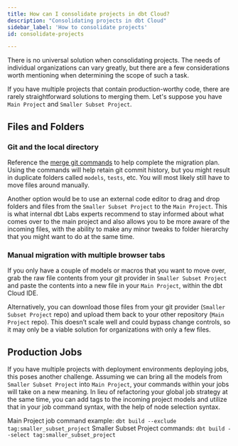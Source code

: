 ```yaml
---
title: How can I consolidate projects in dbt Cloud?
description: "Consolidating projects in dbt Cloud"
sidebar_label: 'How to consolidate projects'
id: consolidate-projects

---
```


There is no universal solution when consolidating projects. The needs of individual organizations can vary greatly, but there are a few considerations worth mentioning when determining the scope of such a task.  

If you have multiple projects that contain production-worthy code, there are rarely straightforward solutions to merging them. Let's suppose you have `Main Project` and `Smaller Subset Project`.

## Files and Folders

### Git and the local directory

Reference the [merge git commands](https://gist.github.com/msrose/2feacb303035d11d2d05) to help complete the migration plan. Using the commands will help retain git commit history, but you might result in duplicate folders called `models`, `tests`, etc. You will most likely still have to move files around manually.

Another option would be to use an external code editor to drag and drop folders and files from the `Smaller Subset Project` to the `Main Project`. This is what internal dbt Labs experts recommend to stay informed about what comes over to the main project and also allows you to be more aware of the incoming files, with the ability to make any minor tweaks to folder hierarchy that you might want to do at the same time.

### Manual migration with multiple browser tabs

If you only have a couple of models or macros that you want to move over, grab the raw file contents from your git provider in `Smaller Subset Project` and paste the contents into a new file in your `Main Project`, within the dbt Cloud IDE.

Alternatively, you can download those files from your git provider (`Smaller Subset Project` repo) and upload them back to your other repository (`Main Project` repo). This doesn’t scale well and could bypass change controls, so it may only be a viable solution for organizations with only a few files.

## Production Jobs
If you have multiple projects with deployment environments deploying jobs, this poses another challenge. Assuming we can bring all the models from `Smaller Subset Project` into `Main Project`, your commands within your jobs will take on a new meaning. In lieu of refactoring your global job strategy at the same time, you can add tags to the incoming project models and utilize that in your job command syntax, with the help of node selection syntax.

Main Project job command example: `dbt build --exclude tag:smaller_subset_project`
Smaller Subset Project commands: `dbt build --select tag:smaller_subset_project`